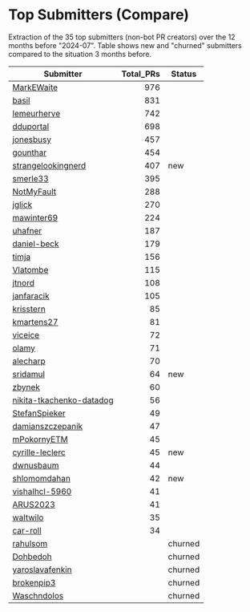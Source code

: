 # Top Submitters (Compare)

Extraction of the 35 top submitters (non-bot PR creators) 
over the 12 months before "2024-07".
Table shows new and "churned" submitters compared 
to the situation 3 months before.


| Submitter                | Total_PRs | Status  |
| ------------------------ | --------: | ------- |
| [MarkEWaite](plot/MarkEWaite.png) |       976 |         |
| [basil](plot/basil.png) |       831 |         |
| [lemeurherve](plot/lemeurherve.png) |       742 |         |
| [dduportal](plot/dduportal.png) |       698 |         |
| [jonesbusy](plot/jonesbusy.png) |       457 |         |
| [gounthar](plot/gounthar.png) |       454 |         |
| [strangelookingnerd](plot/strangelookingnerd.png) |       407 | new     |
| [smerle33](plot/smerle33.png) |       395 |         |
| [NotMyFault](plot/NotMyFault.png) |       288 |         |
| [jglick](plot/jglick.png) |       270 |         |
| [mawinter69](plot/mawinter69.png) |       224 |         |
| [uhafner](plot/uhafner.png) |       187 |         |
| [daniel-beck](plot/daniel-beck.png) |       179 |         |
| [timja](plot/timja.png) |       156 |         |
| [Vlatombe](plot/Vlatombe.png) |       115 |         |
| [jtnord](plot/jtnord.png) |       108 |         |
| [janfaracik](plot/janfaracik.png) |       105 |         |
| [krisstern](plot/krisstern.png) |        85 |         |
| [kmartens27](plot/kmartens27.png) |        81 |         |
| [viceice](plot/viceice.png) |        72 |         |
| [olamy](plot/olamy.png) |        71 |         |
| [alecharp](plot/alecharp.png) |        70 |         |
| [sridamul](plot/sridamul.png) |        64 | new     |
| [zbynek](plot/zbynek.png) |        60 |         |
| [nikita-tkachenko-datadog](plot/nikita-tkachenko-datadog.png) |        56 |         |
| [StefanSpieker](plot/StefanSpieker.png) |        49 |         |
| [damianszczepanik](plot/damianszczepanik.png) |        47 |         |
| [mPokornyETM](plot/mPokornyETM.png) |        45 |         |
| [cyrille-leclerc](plot/cyrille-leclerc.png) |        45 | new     |
| [dwnusbaum](plot/dwnusbaum.png) |        44 |         |
| [shlomomdahan](plot/shlomomdahan.png) |        42 | new     |
| [vishalhcl-5960](plot/vishalhcl-5960.png) |        41 |         |
| [ARUS2023](plot/ARUS2023.png) |        41 |         |
| [waltwilo](plot/waltwilo.png) |        35 |         |
| [car-roll](plot/car-roll.png) |        34 |         |
| [rahulsom](plot/rahulsom.png) |           | churned |
| [Dohbedoh](plot/Dohbedoh.png) |           | churned |
| [yaroslavafenkin](plot/yaroslavafenkin.png) |           | churned |
| [brokenpip3](plot/brokenpip3.png) |           | churned |
| [Waschndolos](plot/Waschndolos.png) |           | churned |
